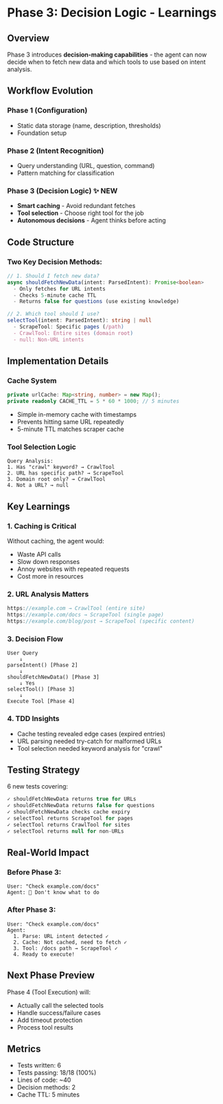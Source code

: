 # Phase 3: Decision Logic - Learnings

## Overview

Phase 3 introduces **decision-making capabilities** - the agent can now decide when to fetch new data and which tools to use based on intent analysis.

## Workflow Evolution

### Phase 1 (Configuration)

- Static data storage (name, description, thresholds)
- Foundation setup

### Phase 2 (Intent Recognition)

- Query understanding (URL, question, command)
- Pattern matching for classification

### Phase 3 (Decision Logic) ✨ NEW

- **Smart caching** - Avoid redundant fetches
- **Tool selection** - Choose right tool for the job
- **Autonomous decisions** - Agent thinks before acting

## Code Structure

### Two Key Decision Methods:

```typescript
// 1. Should I fetch new data?
async shouldFetchNewData(intent: ParsedIntent): Promise<boolean>
  - Only fetches for URL intents
  - Checks 5-minute cache TTL
  - Returns false for questions (use existing knowledge)

// 2. Which tool should I use?
selectTool(intent: ParsedIntent): string | null
  - ScrapeTool: Specific pages (/path)
  - CrawlTool: Entire sites (domain root)
  - null: Non-URL intents
```

## Implementation Details

### Cache System

```typescript
private urlCache: Map<string, number> = new Map();
private readonly CACHE_TTL = 5 * 60 * 1000; // 5 minutes
```

- Simple in-memory cache with timestamps
- Prevents hitting same URL repeatedly
- 5-minute TTL matches scraper cache

### Tool Selection Logic

```
Query Analysis:
1. Has "crawl" keyword? → CrawlTool
2. URL has specific path? → ScrapeTool
3. Domain root only? → CrawlTool
4. Not a URL? → null
```

## Key Learnings

### 1. **Caching is Critical**

Without caching, the agent would:

- Waste API calls
- Slow down responses
- Annoy websites with repeated requests
- Cost more in resources

### 2. **URL Analysis Matters**

```javascript
https://example.com → CrawlTool (entire site)
https://example.com/docs → ScrapeTool (single page)
https://example.com/blog/post → ScrapeTool (specific content)
```

### 3. **Decision Flow**

```
User Query
    ↓
parseIntent() [Phase 2]
    ↓
shouldFetchNewData() [Phase 3]
    ↓ Yes
selectTool() [Phase 3]
    ↓
Execute Tool [Phase 4]
```

### 4. **TDD Insights**

- Cache testing revealed edge cases (expired entries)
- URL parsing needed try-catch for malformed URLs
- Tool selection needed keyword analysis for "crawl"

## Testing Strategy

6 new tests covering:

```javascript
✓ shouldFetchNewData returns true for URLs
✓ shouldFetchNewData returns false for questions
✓ shouldFetchNewData checks cache expiry
✓ selectTool returns ScrapeTool for pages
✓ selectTool returns CrawlTool for sites
✓ selectTool returns null for non-URLs
```

## Real-World Impact

### Before Phase 3:

```
User: "Check example.com/docs"
Agent: 🤷 Don't know what to do
```

### After Phase 3:

```
User: "Check example.com/docs"
Agent:
  1. Parse: URL intent detected ✓
  2. Cache: Not cached, need to fetch ✓
  3. Tool: /docs path → ScrapeTool ✓
  4. Ready to execute!
```

## Next Phase Preview

Phase 4 (Tool Execution) will:

- Actually call the selected tools
- Handle success/failure cases
- Add timeout protection
- Process tool results

## Metrics

- Tests written: 6
- Tests passing: 18/18 (100%)
- Lines of code: ~40
- Decision methods: 2
- Cache TTL: 5 minutes
